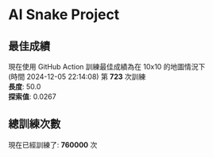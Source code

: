 
# AI Snake Project

## **最佳成績**















































































現在使用 GitHub Action 訓練最佳成績為在 10x10 的地圖情況下  
(時間 2024-12-05 22:14:08) 第 **723** 次訓練  
**長度**: 50.0  
**探索值**: 0.0267































































































































































## 總訓練次數
現在已經訓練了: **760000** 次
